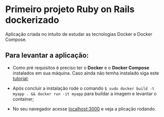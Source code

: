 # Primeiro projeto Ruby on Rails dockerizado

Aplicação criada no intuíto de estudar as tecnologias Docker e Docker Compose.

## Para levantar a aplicação:

- Como pré requisitos é preciso ter o **Docker** e o **Docker Compose** instalados em sua máquina. Caso ainda não temha instalado siga este [tutorial](https://www.theserverside.com/blog/Coffee-Talk-Java-News-Stories-and-Opinions/How-to-install-Docker-and-docker-compose-on-Ubuntu);

- Após concluir a instalação rode o comando `$ sudo docker build -t myapp . && docker run -it myapp` para buildar a imagem e levantar o container;

- No seu navegador acesse [localhost:3000](localhost:3000) e veja a plicação rodando.

<!--
add command rake db:create in entrypoint.sh

Docker build and run inone command -->
